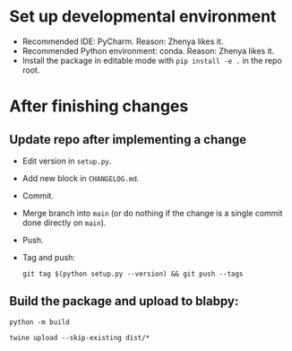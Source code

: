 # Set up developmental environment

- Recommended IDE: PyCharm. Reason: Zhenya likes it.
- Recommended Python environment: conda. Reason: Zhenya likes it.
- Install the package in editable mode with `pip install -e .` in the repo root.

# After finishing changes

## Update repo after implementing a change

- Edit version in `setup.py`.
- Add new block in `CHANGELOG.md`.
- Commit.
- Merge branch into `main` (or do nothing if the change is a single commit done directly on `main`).
- Push.
- Tag and push:
    
    ```shell
    git tag $(python setup.py --version) && git push --tags
    ```

## Build the package and upload to blabpy:

```shell
python -m build
```

```shell
twine upload --skip-existing dist/*
```
